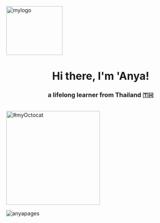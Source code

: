 <img src="https://anyapages.github.io/images/ui/misc/ilogo.png" alt="mylogo" width="150" height="130"/>
<h1 align="center">Hi there, I'm 'Anya!</h1>
<h3 align="center">a lifelong learner from Thailand 🇹🇭</h3>

<br>

<img src="https://anyaparanya.com/images/portfolio/myOctocat.png" title="#myOctocat" width="250" height="250"/>

<br>


<p align="left"> <img src="https://komarev.com/ghpvc/?username=anyapages&label=Profile%20views&color=0e75b6&style=flat" alt="anyapages" /> </p>
